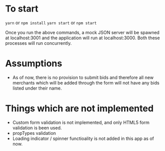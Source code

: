 # To start

`yarn` or `npm install`
`yarn start` or `npm start`

Once you run the above commands, a mock JSON server will be spawned at localhost:3001 and the application will run at localhost:3000. Both these processes will run concurrently.

# Assumptions
- As of now, there is no provision to submit bids and therefore all new merchants which will be added through the form will not have any bids listed under their name.

# Things which are not implemented
- Custom form validation is not implemented, and only HTML5 form validation is been used.
- propTypes validation
- Loading indicator / spinner functioality is not added in this app as of now.
